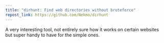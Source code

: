 ```yaml
---
title: "dirhunt: Find web directories without bruteforce"
repost_link: https://github.com/Nekmo/dirhunt
---
```


A very interesting tool, not entirely sure how it works on certain websites but
super handy to have for the simple ones.
